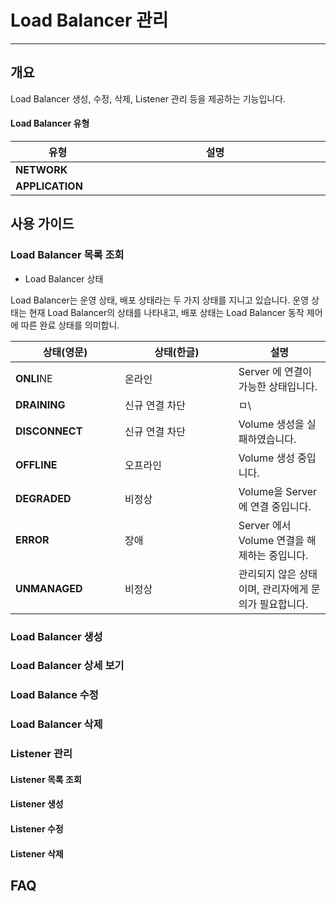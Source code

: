 # Load Balancer 관리

***

## 개요

Load Balancer 생성, 수정, 삭제, Listener 관리 등을 제공하는 기능입니다.



#### Load Balancer 유형

<table><thead><tr><th width="152">유형</th><th width="538">설명</th></tr></thead><tbody><tr><td><strong>NETWORK</strong></td><td></td></tr><tr><td><strong>APPLICATION</strong></td><td></td></tr></tbody></table>

## 사용 가이드

### Load Balancer 목록 조회

* Load Balancer 상태

Load Balancer는 운영 상태, 배포 상태라는 두 가지 상태를 지니고 있습니다. 운영 상태는 현재 Load Balancer의 상태를 나타내고, 배포 상태는 Load Balancer 동작 제어에 따른 완료 상태를 의미합니.

<table data-full-width="false"><thead><tr><th width="159">상태(영문)</th><th width="165.72950819672133">상태(한글)</th><th>설명</th></tr></thead><tbody><tr><td><strong>ONLI</strong>NE</td><td>온라인</td><td>Server 에 연결이 가능한 상태입니다.</td></tr><tr><td><strong>DRAINING</strong></td><td>신규 연결 차단</td><td>ㅁ\</td></tr><tr><td><strong>DISCONNECT</strong></td><td>신규 연결 차단</td><td>Volume 생성을 실패하였습니다.</td></tr><tr><td><strong>OFFLINE</strong></td><td>오프라인</td><td>Volume 생성 중입니다.</td></tr><tr><td><strong>DEGRADED</strong></td><td>비정상</td><td>Volume을 Server에 연결 중입니다.</td></tr><tr><td><strong>ERROR</strong></td><td>장애</td><td>Server 에서 Volume 연결을 해제하는 중입니다.</td></tr><tr><td><strong>UNMANAGED</strong></td><td>비정상</td><td>관리되지 않은 상태이며, 관리자에게 문의가 필요합니다.</td></tr></tbody></table>

### Load Balancer 생성

### Load Balancer 상세 보기

### Load Balance 수정

### Load Balancer 삭제

### Listener 관리

#### Listener 목록 조회

#### Listener 생성

#### Listener 수정

#### Listener 삭제



## FAQ
